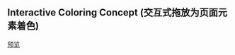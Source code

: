 ## Interactive Coloring Concept (交互式拖放为页面元素着色)

[预览](https://cooodev.github.io/Frontend-Library/packages/InteractiveColoringConcept/)



